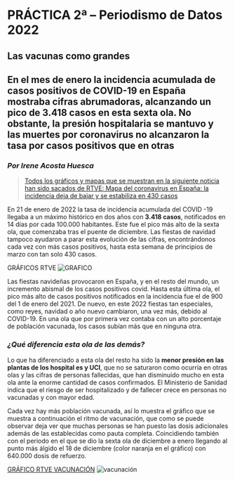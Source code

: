 # PRÁCTICA 2ª – Periodismo de Datos 2022
## Las vacunas como grandes
## En el mes de enero la incidencia acumulada de casos positivos de COVID-19 en España mostraba cifras abrumadoras, alcanzando un pico de 3.418 casos en esta sexta ola. No obstante, la presión hospitalaria se mantuvo y las muertes por coronavirus no alcanzaron la tasa por casos positivos que en otras

### *Por Irene Acosta Huesca*

> [Todos los gráficos y mapas que se muestran en la siguiente noticia han sido sacados de RTVE: Mapa del coronavirus en España: la incidencia deja de bajar y se estabiliza en 430 casos](https://www.rtve.es/noticias/20220311/mapa-del-coronavirus-espana/2004681.shtml)

En 21 de enero de 2022 la tasa de incidencia acumulada del COVID -19 llegaba a un máximo histórico en    dos años con **3.418 casos**, notificados en 14 días por cada 100.000 habitantes. Este fue el pico más alto de la sexta ola, que comenzaba tras el puente de diciembre. Las fiestas de navidad tampoco ayudaron a parar esta evolución de las cifras, encontrándonos cada vez con más casos positivos, hasta esta semana de principios de marzo con tan solo 430 casos.

GRÁFICOS RTVE ![GRAFICO](https://user-images.githubusercontent.com/99193700/158072029-4ca60f6f-cb80-4c3e-a5a7-e121619d6a9f.JPG)


Las fiestas navideñas provocaron en España, y en el resto del mundo, un incremento abismal de los casos positivos covid. Hasta esta última ola, el pico más alto de casos positivos notificados en la incidencia fue el de 900 del 1 de enero del 2021. De nuevo, en este 2022 fiestas tan especiales, como reyes, navidad o año nuevo cambiaron, una vez más, debido al COVID-19. En una ola que por primera vez contaba con un alto porcentaje de población vacunada, los casos subían más que en ninguna otra.

### *¿Qué diferencia esta ola de las demás?*

Lo que ha diferenciado a esta ola del resto ha sido la **menor presión en las plantas de los hospital   es y UCI**, que no se saturaron como ocurría en otras olas y las cifras de personas fallecidas, que han disminuído mucho en esta ola ante la enorme cantidad de casos confirmados. El Ministerio de Sanidad indica que el riesgo de ser hospitalizado y de fallecer crece en personas no vacunadas y con mayor edad.

Cada vez hay más población vacunada, así lo muestra el gráfico que se muestra a continuación el ritmo    de vacunación, que como se puede observar deja ver que muchas personas se han puesto las dosis adicionales además de las establecidas como pauta completa. Coincidiendo también con el periodo en el que se dio la sexta ola de diciembre a enero llegando al punto más álgido el 18 de diciembre (color naranja en  el gráfico) con 640.000 dosis de refuerzo.

[GRÁFICO RTVE VACUNACIÓN](https://www.rtve.es/noticias/20220311/campana-vacunacion-espana/2062499.shtml) ![vacunación](https://user-images.githubusercontent.com/99193700/158073509-b1067e12-c5e6-4de7-92b3-22bf544c70f0.JPG)

